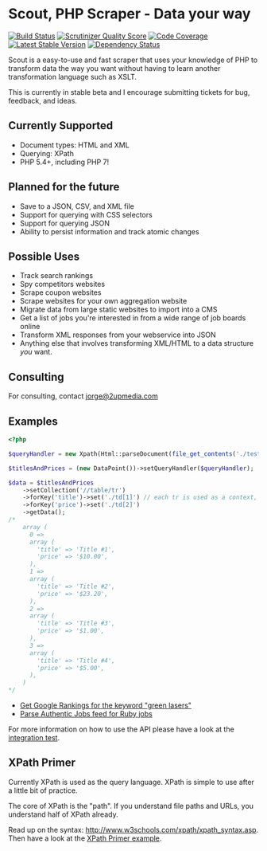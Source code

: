 Scout, PHP Scraper - Data your way
==================================

[![Build Status](https://travis-ci.org/2upmedia/scout.svg?branch=master)](https://travis-ci.org/2upmedia/scout)
[![Scrutinizer Quality Score](https://scrutinizer-ci.com/g/2upmedia/scout/badges/quality-score.png?s=2de4fb739a50630ffcbc61b62bfda161ac38afd4)](https://scrutinizer-ci.com/g/2upmedia/scout/)
[![Code Coverage](https://scrutinizer-ci.com/g/2upmedia/scout/badges/coverage.png?s=e77261403858e1bd97b4135a622e76a0423ec248)](https://scrutinizer-ci.com/g/2upmedia/scout/)
[![Latest Stable Version](https://poser.pugx.org/2upmedia/scout/v/stable.png)](https://packagist.org/packages/2upmedia/scout)
[![Dependency Status](https://www.versioneye.com/php/2upmedia:scout/0.1/badge.png)](https://www.versioneye.com/php/2upmedia:scout/0.1)

Scout is a easy-to-use and fast scraper that uses your knowledge of PHP to transform data the way you want without having to learn another transformation language such as XSLT.

This is currently in stable beta and I encourage submitting tickets for bug, feedback, and ideas.

## Currently Supported

- Document types: HTML and XML
- Querying: XPath
- PHP 5.4+, including PHP 7!
 
## Planned for the future

- Save to a JSON, CSV, and XML file
- Support for querying with CSS selectors
- Support for querying JSON
- Ability to persist information and track atomic changes

## Possible Uses

- Track search rankings
- Spy competitors websites
- Scrape coupon websites
- Scrape websites for your own aggregation website
- Migrate data from large static websites to import into a CMS
- Get a list of jobs you're interested in from a wide range of job boards online
- Transform XML responses from your webservice into JSON
- Anything else that involves transforming XML/HTML to a data structure _you_ want.

## Consulting

For consulting, contact <a href="mailto:jorge@2upmedia.com&subject=Consulting Needed">jorge@2upmedia.com</a>

## Examples

```php
<?php

$queryHandler = new Xpath(Html::parseDocument(file_get_contents('./tests/fixtures/header-and-table.html')));

$titlesAndPrices = (new DataPoint())->setQueryHandler($queryHandler);

$data = $titlesAndPrices
    ->setCollection('//table/tr')
    ->forKey('title')->set('./td[1]') // each tr is used as a context, so the key selectors should use "." to be relative to it
    ->forKey('price')->set('./td[2]')
    ->getData();
/*
    array (
      0 => 
      array (
        'title' => 'Title #1',
        'price' => '$10.00',
      ),
      1 => 
      array (
        'title' => 'Title #2',
        'price' => '$23.20',
      ),
      2 => 
      array (
        'title' => 'Title #3',
        'price' => '$1.00',
      ),
      3 => 
      array (
        'title' => 'Title #4',
        'price' => '$5.00',
      ),
    )
*/
```

- [Get Google Rankings for the keyword "green lasers"](examples/google-search-results.php)
- [Parse Authentic Jobs feed for Ruby jobs](examples/parse-job-feed.php)

For more information on how to use the API please have a look at the [integration test](tests/integration/UseCaseTest.php).

## XPath Primer

Currently XPath is used as the query language. XPath is simple to use after a little bit of practice.

The core of XPath is the "path". If you understand file paths and URLs, you understand half of XPath already.

Read up on the syntax: http://www.w3schools.com/xpath/xpath_syntax.asp. Then have a look at the [XPath Primer example](examples/xpath-primer.php).